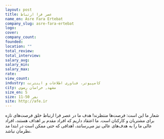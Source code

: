 ```yaml
---
layout: post
title: عصر فرا ارتباط
name_en: Asre Fara Ertebat
company_slug: asre-fara-ertebat
logo: 
cover: 
company_count:
founded:
location: ""
total_review: 
total_interview: 
salary_avg: 
salary_min: 
salary_max: 
rate: 
view_count: 
industry: کامپیوتر، فناوری اطلاعات و اینترنت
city: مشهد, خراسان رضوي
size_en: S
size: 11-50 نفر
site: http://afe.ir
---
```


شعار ما این است: فرصت‌ها منتظرند! هدف ما در عصر فرا ارتباط خلق فرصت‌های تازه برای مشتریان و کارکنان است.  ما اعتقاد داریم که افراد مقدم بر اهداف هستند، افراد عالی ما را به هدف‌های عالی نیز می‌رسانند، اهدافی که حتی ممکن است در ابتدا مد نظرمان نباشد.
